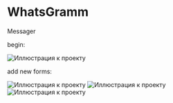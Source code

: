 # WhatsGramm


Messager

begin:

![Иллюстрация к проекту](https://github.com/mrEscow/WhatsGramm/blob/master/images/First_Imagejpg.jpg)

add new forms:

![Иллюстрация к проекту](https://github.com/mrEscow/WhatsGramm/blob/master/images/2_0.jpg)
![Иллюстрация к проекту](https://github.com/mrEscow/WhatsGramm/blob/master/images/2_1.jpg)
![Иллюстрация к проекту](https://github.com/mrEscow/WhatsGramm/blob/master/images/2_2.jpg)

